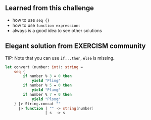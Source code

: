 ## Learned from this challenge

- how to use ```seq {}```
- how to use ```function expressions```
- always is a good idea to see other solutions

## Elegant solution from EXERCISM community

TIP: Note that you can use ```if...then```, ```else``` is missing.

```fsharp
let convert (number: int): string =
    seq {
        if number % 3 = 0 then
            yield "Pling"
        if number % 5 = 0 then
            yield "Plang"
        if number % 7 = 0 then
            yield "Plong"
    } |> String.concat ""
      |> function | "" -> string(number)
                  | s  -> s
```